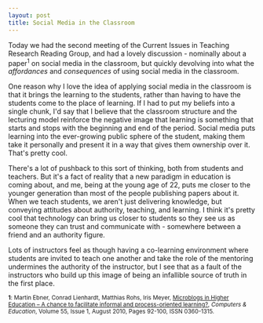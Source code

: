 ```yaml
---
layout: post
title: Social Media in the Classroom
---
```


Today we had the second meeting of the Current Issues in Teaching Research Reading Group, and had a lovely discussion - nominally about a paper<sup>1</sup> on social media in the classroom, but quickly devolving into what the *affordances* and *consequences* of using social media in the classroom.

One reason why I love the idea of applying social media in the classroom is that it brings the learning to the students, rather than having to have the students come to the place of learning. If I had to put my beliefs into a single chunk, I'd say that I believe that the classroom structure and the lecturing model reinforce the negative image that learning is something that starts and stops with the beginning and end of the period. Social media puts learning into the ever-growing public sphere of the student, making them take it personally and present it in a way that gives them ownership over it. That's pretty cool.

There's a lot of pushback to this sort of thinking, both from students and teachers. But it's a fact of reality that a new paradigm in education is coming about, and me, being at the young age of 22, puts me closer to the younger generation than most of the people publishing papers about it. When we teach students, we aren't just delivering knowledge, but conveying attitudes about authority, teaching, and learning. I think it's pretty cool that technology can bring us closer to students so they see us as someone they can trust and communicate with - somewhere between a friend and an authority figure.

Lots of instructors feel as though having a co-learning environment where students are invited to teach one another and take the role of the mentoring undermines the authority of the instructor, but I see that as a fault of the instructors who build up this image of being an infallible source of truth in the first place.

<sub><strong>1</strong>: Martin Ebner, Conrad Lienhardt, Matthias Rohs, Iris Meyer, <a href="http://dx.doi.org/10.1016/j.compedu.2009.12.006">Microblogs in Higher Education – A chance to facilitate informal and process-oriented learning?</a>, <em>Computers &amp; Education</em>, Volume 55, Issue 1, August 2010, Pages 92-100, ISSN 0360-1315.</sub>
